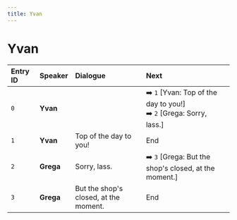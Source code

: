 ```yaml
---
title: Yvan
---
```


# Yvan


| Entry ID | Speaker | Dialogue | Next |
| :------- | :------ | :------- | :------------ |
| `0` | **Yvan** |  | ➡️ `1` \[Yvan: Top of the day to you\!\]<br>➡️ `2` \[Grega: Sorry, lass\.\] |
| `1` | **Yvan** | Top of the day to you\! | End |
| `2` | **Grega** | Sorry, lass\. | ➡️ `3` \[Grega: But the shop's closed, at the moment\.\] |
| `3` | **Grega** | But the shop's closed, at the moment\. | End |

